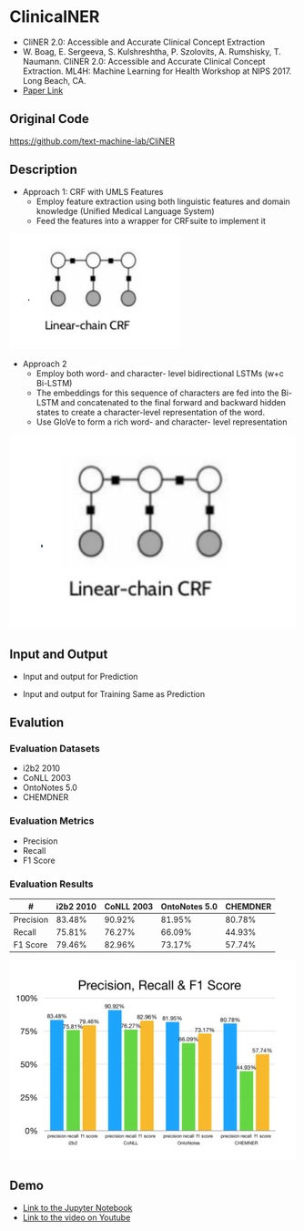 # ClinicalNER
- CliNER 2.0: Accessible and Accurate Clinical Concept Extraction
- W. Boag, E. Sergeeva, S. Kulshreshtha, P. Szolovits, A. Rumshisky, T. Naumann. CliNER 2.0: Accessible and Accurate Clinical Concept Extraction. ML4H: Machine Learning for Health Workshop at NIPS 2017. Long Beach, CA.
- [Paper Link](htt︎ps://arxiv.︎org/p︎df/1803.02245.︎pdf)

## Original Code
https://github.com/text-machine-lab/CliNER

## Description
- Approach 1: CRF with UMLS Features
	* Employ feature extraction using both linguistic features and domain knowledge (Unified Medical Language System)
	* Feed the features into a wrapper for CRFsuite to implement it

<img src="/extraction/named_entity/ClinicalNER/image/appro1.png" width="300">

- Approach 2
	* Employ both word- and character- level bidirectional LSTMs (w+c Bi-LSTM)
	* The embeddings for this sequence of characters are fed into the Bi- LSTM and concatenated to the final forward and backward hidden states to create a character-level representation of the word.
	* Use GloVe to form a rich word- and character- level representation


<img src="/extraction/named_entity/ClinicalNER/image/appro1.png" width="600">

## Input and Output
- Input and output for Prediction

- Input and output for Training
Same as Prediction

## Evalution
### Evaluation Datasets
* i2b2 2010
* CoNLL 2003
* OntoNotes 5.0
* CHEMDNER

### Evaluation Metrics
* Precision
* Recall
* F1 Score

### Evaluation Results

|#|i2b2 2010|CoNLL 2003|OntoNotes 5.0|CHEMDNER|
|---|---|---|---|---|
|Precision|83.48%|90.92%|81.95%|80.78%|
|Recall|75.81%|76.27%|66.09%|44.93%|
|F1 Score|79.46%|82.96%|73.17%|57.74%|

![eval](/extraction/named_entity/ClinicalNER/image/eval.png)

## Demo
- [Link to the Jupyter Notebook](/extraction/named_entity/ClinicalNER/code/ClinicalNER.ipynb)
- [Link to the video on Youtube](https://youtu.be/kAJdHhj1VpE)